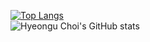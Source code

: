 [![Top Langs](https://github-readme-stats.vercel.app/api/top-langs/?username=choihyeongu&hide=makefile,cmake,html,java,c%2B%2B,jupyter%20notebook&langs_count=6&layout=compact&theme=dark)](https://github.com/anuraghazra/github-readme-stats)   
![Hyeongu Choi's GitHub stats](https://github-readme-stats.vercel.app/api?username=choihyeongu&count_private=true&theme=dark&show_icons=true)
